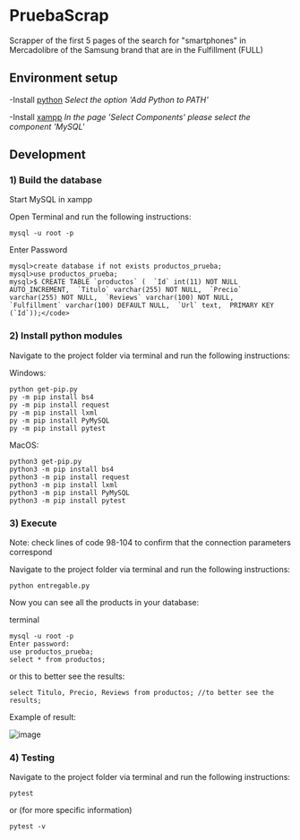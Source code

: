 # PruebaScrap

Scrapper of the first 5 pages of the search for "smartphones" in Mercadolibre of the Samsung brand that are in the Fulfillment (FULL) 

## Environment setup

-Install [python](https://www.python.org) *Select the option 'Add Python to PATH'*

-Install [xampp](https://www.apachefriends.org/es/index.html) *In the page 'Select Components' please select the component 'MySQL'*



## Development

### 1) Build the database

Start MySQL in xampp

Open Terminal and run the following instructions:
```
mysql -u root -p
```
Enter Password

```
mysql>create database if not exists productos_prueba;
mysql>use productos_prueba;
mysql>$ CREATE TABLE `productos` (  `Id` int(11) NOT NULL AUTO_INCREMENT,  `Titulo` varchar(255) NOT NULL,  `Precio` varchar(255) NOT NULL,  `Reviews` varchar(100) NOT NULL,  `Fulfillment` varchar(100) DEFAULT NULL,  `Url` text,  PRIMARY KEY (`Id`));</code>
```

### 2) Install python modules 

Navigate to the project folder via terminal and run the following instructions:

Windows:

```
python get-pip.py
py -m pip install bs4
py -m pip install request
py -m pip install lxml
py -m pip install PyMySQL
py -m pip install pytest
```

MacOS:

```
python3 get-pip.py
python3 -m pip install bs4
python3 -m pip install request
python3 -m pip install lxml
python3 -m pip install PyMySQL
python3 -m pip install pytest
```

### 3) Execute

Note: check lines of code 98-104 to confirm that the connection parameters correspond 

Navigate to the project folder via terminal and run the following instructions:

```python entregable.py```

Now you can see all the products in your database:

terminal
```
mysql -u root -p
Enter password:
use productos_prueba;
select * from productos; 
```
or this to better see the results:
```
select Titulo, Precio, Reviews from productos; //to better see the results;
```
Example of result:

![image](https://user-images.githubusercontent.com/98436887/151436725-b7deb3be-d3e3-4ec8-af51-61366bbf4e9b.png)

### 4) Testing

Navigate to the project folder via terminal and run the following instructions:
```
pytest
```
or (for more specific information)
```
pytest -v
```


